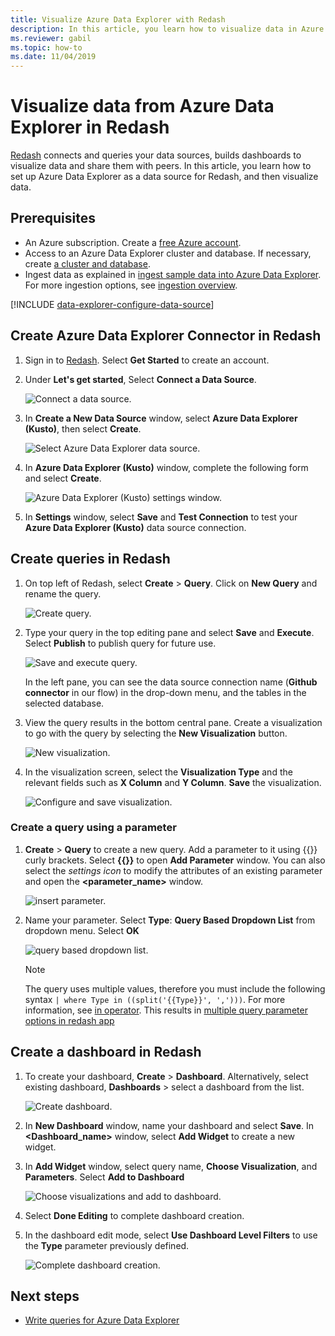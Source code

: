 ```yaml
---
title: Visualize Azure Data Explorer with Redash
description: In this article, you learn how to visualize data in Azure Data Explorer with the Redash native connector. 
ms.reviewer: gabil
ms.topic: how-to
ms.date: 11/04/2019
---
```


# Visualize data from Azure Data Explorer in Redash

[Redash](https://redash.io/) connects and queries your data sources, builds dashboards to visualize data and share them with peers. In this article, you learn how to set up Azure Data Explorer as a data source for Redash, and then visualize data.

## Prerequisites

* An Azure subscription. Create a [free Azure account](https://azure.microsoft.com/free/).
* Access to an Azure Data Explorer cluster and database. If necessary, create [a cluster and database](create-cluster-database-portal.md).
* Ingest data as explained in [ingest sample data into Azure Data Explorer](ingest-sample-data.md). For more ingestion options, see [ingestion overview](ingest-data-overview.md).

[!INCLUDE [data-explorer-configure-data-source](includes/data-explorer-configure-data-source.md)]

## Create Azure Data Explorer Connector in Redash 

1. Sign in to [Redash](https://redash.io/). Select **Get Started** to create an account.
1. Under **Let's get started**, Select **Connect a Data Source**.

    ![Connect a data source.](media/redash/connect-data-source.png)

1. In **Create a New Data Source** window, select **Azure Data Explorer (Kusto)**, then select **Create**. 

    ![Select Azure Data Explorer data source.](media/redash/select-adx-data-source.png)

1. In **Azure Data Explorer (Kusto)** window, complete the following form and select **Create**.

    ![Azure Data Explorer (Kusto) settings window.](media/redash/adx-settings-window.png)

1. In **Settings** window, select **Save** and **Test Connection** to test your **Azure Data Explorer (Kusto)** data source connection.

## Create queries in Redash

1. On top left of Redash, select **Create** > **Query**. Click on **New Query** and rename the query.

    ![Create query.](media/redash/create-query.png)

1. Type your query in the top editing pane and select **Save** and **Execute**. Select **Publish** to publish query for future use.

    ![Save and execute query.](media/redash/save-and-execute-query.png)

    In the left pane, you can see the data source connection name (**Github connector** in our flow) in the drop-down menu, and the tables in the selected database. 

1. View the query results in the bottom central pane. Create a visualization to go with the query by selecting the **New Visualization** button.

    ![New visualization.](media/redash/new-visualization.png)

1. In the visualization screen, select the **Visualization Type** and the relevant fields such as **X Column** and **Y Column**. **Save** the visualization.

    ![Configure and save visualization.](media/redash/configure-visualization.png)

### Create a query using a parameter

1. **Create** > **Query** to create a new query. Add a parameter to it using {{}} curly brackets. Select **{{}}** to open **Add Parameter** window. You can also select the *settings icon* to modify the attributes of an existing parameter and open the **<parameter_name>** window. 

    ![insert parameter.](media/redash/insert-parameter.png)

1. Name your parameter. Select **Type**: **Query Based Dropdown List** from dropdown menu. Select **OK**

    ![query based dropdown list.](media/redash/query-based-dropdown-list.png)

    > [!NOTE]
    > The query uses multiple values, therefore you must include the following syntax `| where Type in ((split('{{Type}}', ',')))`. For more information, see [in operator](kusto/query/inoperator.md). This results in [multiple query parameter options in redash app](https://redash.io/help/user-guide/querying/query-parameters#Serialized-Multi-Select-Query-Parametersredash.io)

## Create a dashboard in Redash

1. To create your dashboard, **Create** > **Dashboard**. Alternatively, select existing dashboard, **Dashboards** > select a dashboard from the list.

    ![Create dashboard.](media/redash/create-dashboard.png)

1. In **New Dashboard** window, name your dashboard and select **Save**. In **<Dashboard_name>** window, select **Add Widget** to create a new widget. 

1. In **Add Widget** window, select query name, **Choose Visualization**, and **Parameters**. Select **Add to Dashboard**

   ![Choose visualizations and add to dashboard.](media/redash/add-widget-window.png)

1. Select **Done Editing** to complete dashboard creation.

1.  In the dashboard edit mode, select **Use Dashboard Level Filters** to use the **Type** parameter previously defined.

    ![Complete dashboard creation.](media/redash/complete-dashboard.png)

## Next steps

* [Write queries for Azure Data Explorer](write-queries.md)


